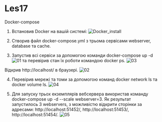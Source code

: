 # Les17
Docker-compose

1. Встановив Docker на вашій системі:
![Docker_install](https://github.com/user-attachments/assets/67fd134f-7d8b-41bb-8331-efeb752bc7ba)

2. Створив файл docker-compose.yml з трьома сервісами webserver, database та cache.
3. Запустив всі сервіси за допомогою команди docker-compose up -d 
![01](https://github.com/user-attachments/assets/09f92ff6-0a49-4044-bec2-602b36f6bedd)
та перевірив стан їх роботи командою docker ps.
![03](https://github.com/user-attachments/assets/f90757d9-d4c1-4ba7-b872-ce2dc03604af)

Відкрив http://localhost/ в браузері.
![02](https://github.com/user-attachments/assets/4f122556-8af2-43eb-9ffd-e93e0285b3c5)

4. Перевірив мережі та томи за допомогою команд docker network ls та docker volume ls.
![04](https://github.com/user-attachments/assets/ba0c6a81-43dc-4bb4-b8be-6a8ccd214a40)

5. Для запуску трьох екземплярів вебсервера використав команду docker-compose up -d --scale webserver=3.
Як результат запустилось 3 webservers, з можливістю відкрити сторінки за адресами:
http://localhost:51452/, http://localhost:51453/, http://localhost:51454/.
![05](https://github.com/user-attachments/assets/1eb118e3-0ffd-4e47-9b39-45465bad249a)


